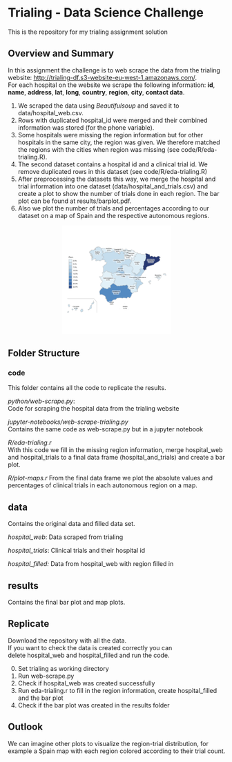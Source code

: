 # Trialing - Data Science Challenge

This is the repository for my trialing assignment solution

## Overview and Summary
In this assignment the challenge is to web scrape the data from the trialing website: http://trialing-df.s3-website-eu-west-1.amazonaws.com/.  
For each hospital on the website we scrape the following information: **id**, **name**, **address**, **lat**, **long**, **country**, **region**, **city**, **contact data**.  
1. We scraped the data using *Beautifulsoup* and saved it to data/hospital_web.csv.   
2. Rows with duplicated hospital_id were merged and their combined information was stored (for the phone variable).
3. Some hospitals were missing the region information but for other hospitals in the same city,
the region was given. We therefore matched the regions with the cities when region was missing
(see code/R/eda-trialing.R).
4. The second dataset contains a hospital id and a clinical trial id. We remove duplicated rows in this dataset (see code/R/eda-trialing.R)
5. After preprocessing the datasets this way, we merge the hospital and trial information into one dataset (data/hospital_and_trials.csv) and create a plot to show the number of trials done in each region. The bar plot can be found at results/barplot.pdf.
6. Also we plot the number of trials and percentages according to our dataset on a map of Spain and the respective autonomous regions.

<p align="center">
<img src="/results/mapplot_perc.jpg" alt="Employee data" title="Employee Data title" width="50%" height="50%">
<p>


## Folder Structure

### code

This folder contains all the code to replicate the results.

*python/web-scrape.py*:  
Code for scraping the hospital data from the trialing website  

*jupyter-notebooks/web-scrape-trialing.py*  
Contains the same code as web-scrape.py but in a jupyter notebook  

*R/eda-trialing.r*  
With this code we fill in the missing region information, merge
hospital_web and hospital_trials to a final data frame (hospital_and_trials) and create a bar plot.

*R/plot-maps.r*
From the final data frame we plot the absolute values and percentages of clinical trials
in each autonomous region on a map.

## data

Contains the original data and filled data set.  

*hospital_web*: Data scraped from trialing

*hospital_trials*: Clinical trials and their hospital id  

*hospital_filled:* Data from hospital_web with region filled in  

## results

Contains the final bar plot and map plots.

## Replicate

Download the repository with all the data.  
If you want to check the data is created correctly you can  
delete hospital_web and hospital_filled and run the code.  

0. Set trialing as working directory
1. Run web-scrape.py
2. Check if hospital_web was created successfully  
3. Run eda-trialing.r to fill in the region information, create hospital_filled and the bar plot  
4. Check if the bar plot was created in the results folder  

## Outlook

We can imagine other plots to visualize the region-trial distribution, for example
a Spain map with each region colored according to their trial count.

